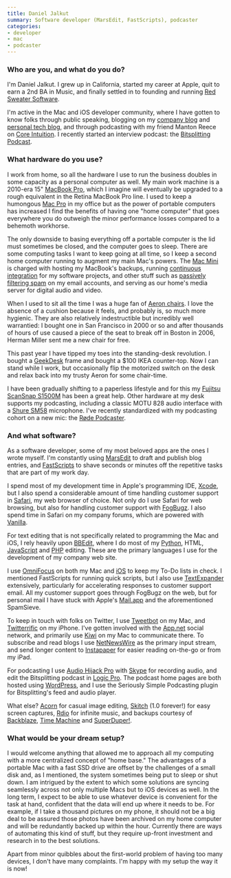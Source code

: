 ```yaml
---
title: Daniel Jalkut
summary: Software developer (MarsEdit, FastScripts), podcaster
categories:
- developer
- mac
- podcaster
---
```


### Who are you, and what do you do?

I'm Daniel Jalkut. I grew up in California, started my career at Apple, quit to earn a 2nd BA in Music, and finally settled in to founding and running [Red Sweater Software](http://www.red-sweater.com/ "Red Sweater's website.").

I'm active in the Mac and iOS developer community, where I have gotten to know folks through public speaking, blogging on my [company blog](http://www.red-sweater.com/blog/ "Red Sweater's weblog.") and [personal tech blog](http://bitsplitting.org/ "Daniel's weblog."), and through podcasting with my friend Manton Reece on [Core Intuition](http://coreint.org/ "Daniel and Manton's podcast."). I recently started an interview podcast: the [Bitsplitting Podcast](http://bitsplitting.org/podcast/ "The Bitsplitting podcast site.").

### What hardware do you use?

I work from home, so all the hardware I use to run the business doubles in some capacity as a personal computer as well. My main work machine is a 2010-era 15" [MacBook Pro][macbook-pro], which I imagine will eventually be upgraded to a rough equivalent in the Retina MacBook Pro line. I used to keep a humongous [Mac Pro][mac-pro] in my office but as the power of portable computers has increased I find the benefits of having one "home computer" that goes everywhere you do outweigh the minor performance losses compared to a behemoth workhorse.

The only downside to basing everything off a portable computer is the lid must sometimes be closed, and the computer goes to sleep. There are some computing tasks I want to keep going at all time, so I keep a second home computer running to augment my main Mac's powers. The [Mac Mini][mac-mini] is charged with hosting my MacBook's backups, running [continuous integration](http://en.wikipedia.org/wiki/Continuous_integration "The Wikipedia entry for Continuous Integration.") for my software projects, and other stuff such as [passively filtering spam][spamsieve] on my email accounts, and serving as our home's media server for digital audio and video.

When I used to sit all the time I was a huge fan of [Aeron chairs][aeron]. I love the absence of a cushion because it feels, and probably is, so much more hygienic. They are also relatively indestructible but incredibly well warrantied: I bought one in San Francisco in 2000 or so and after thousands of hours of use caused a piece of the seat to break off in Boston in 2006, Herman Miller sent me a new chair for free.

This past year I have tipped my toes into the standing-desk revolution. I bought a [GeekDesk][] frame and bought a $100 IKEA counter-top. Now I can stand while I work, but occasionally flip the motorized switch on the desk and relax back into my trusty Aeron for some chair-time.

I have been gradually shifting to a paperless lifestyle and for this my [Fujitsu ScanSnap S1500M][scansnap-s1500m] has been a great help. Other hardware at my desk supports my podcasting, including a classic MOTU 828 audio interface with a [Shure SM58][sm58] microphone. I've recently standardized with my podcasting cohort on a new mic: the [Røde Podcaster][podcaster].

### And what software?

As a software developer, some of my most beloved apps are the ones I wrote myself. I'm constantly using [MarsEdit][] to draft and publish blog entries, and [FastScripts][] to shave seconds or minutes off the repetitive tasks that are part of my work day.

I spend most of my development time in Apple's programming IDE, [Xcode][], but I also spend a considerable amount of time handling customer support in [Safari][], my web browser of choice. Not only do I use Safari for web browsing, but also for handling customer support with [FogBugz][]. I also spend time in Safari on my company forums, which are powered with [Vanilla][].

For text editing that is not specifically related to programming the Mac and iOS, I rely heavily upon [BBEdit][], where I do most of my [Python][], HTML, [JavaScript][] and [PHP][] editing. These are the primary languages I use for the development of my company web site.

I use [OmniFocus][] on both my Mac and [iOS][omnifocus-ios] to keep my To-Do lists in check. I mentioned FastScripts for running quick scripts, but I also use [TextExpander][] extensively, particularly for accelerating responses to customer support email. All my customer support goes through FogBugz on the web, but for personal mail I have stuck with Apple's [Mail.app][mail] and the aforementioned SpamSieve.

To keep in touch with folks on Twitter, I use [Tweetbot][] on my Mac, and [Twitterrific][twitterrific-ios] on my iPhone. I've gotten involved with the [App.net][] social network, and primarily use [Kiwi][] on my Mac to communicate there. To subscribe and read blogs I use [NetNewsWire][] as the primary input stream, and send longer content to [Instapaper][] for easier reading on-the-go or from my iPad.

For podcasting I use [Audio Hijack Pro][audio-hijack-pro] with [Skype][] for recording audio, and edit the Bitsplitting podcast in [Logic Pro][logic-pro]. The podcast home pages are both hosted using [WordPress][], and I use the Seriously Simple Podcasting plugin for Bitsplitting's feed and audio player.

What else? [Acorn][] for casual image editing, [Skitch][] (1.0 forever!) for easy screen captures, [Rdio][] for infinite music, and backups courtesy of [Backblaze][], [Time Machine][time-machine] and [SuperDuper!][superduper].

### What would be your dream setup?

I would welcome anything that allowed me to approach all my computing with a more centralized concept of "home base." The advantages of a portable Mac with a fast SSD drive are offset by the challenges of a small disk and, as I mentioned, the system sometimes being put to sleep or shut down. I am intrigued by the extent to which some solutions are syncing seamlessly across not only multiple Macs but to iOS devices as well. In the long term, I expect to be able to use whatever device is convenient for the task at hand, confident that the data will end up where it needs to be. For example, if I take a thousand pictures on my phone, it should not be a big deal to be assured those photos have been archived on my home computer and will be redundantly backed up within the hour. Currently there are ways of automating this kind of stuff, but they require up-front investment and research in to the best solutions.

Apart from minor quibbles about the first-world problem of having too many devices, I don't have many complaints. I'm happy with my setup the way it is now!

[aeron]: https://www.hermanmiller.com/products/seating/office-chairs/aeron-chairs/ "A work chair."
[geekdesk]: https://www.geekdesk.com/ "An electronic, height-adjustable desk."
[mac-mini]: https://www.apple.com/mac-mini/ "A small desktop computer."
[mac-pro]: https://www.apple.com/mac-pro/ "The Intel-based Mac tower computer."
[macbook-pro]: https://www.apple.com/macbook-pro/ "A laptop."
[podcaster]: http://www.rodemic.com/microphones/podcaster "A USB microphone."
[sm58]: http://www.shure.com/americas/products/microphones/sm/sm58-vocal-microphone "A vocal microphone."
[acorn]: https://flyingmeat.com/acorn/ "An image editor for the Mac."
[app.net]: https://app.net "A social network."
[audio-hijack-pro]: https://www.rogueamoeba.com/audiohijackpro/ "Mac software for recording audio from any source."
[backblaze]: https://www.backblaze.com/cloud-backup.html "Online backup."
[bbedit]: http://www.barebones.com/products/bbedit/ "A text editor for the Mac."
[fastscripts]: https://red-sweater.com/fastscripts/ "System-wide access to Applescripts, for the Mac."
[fogbugz]: https://www.fogcreek.com/fogbugz/ "Bug/issue tracking software."
[instapaper]: https://www.instapaper.com/ "A web tool for saving pages to read later."
[javascript]: https://en.wikipedia.org/wiki/JavaScript "An interpreted scripting language."
[kiwi]: https://kiwi-app.net/ "An App.net client for the Mac."
[logic-pro]: https://www.apple.com/logic-pro/ "A professional audio application for the Mac."
[mail]: https://en.wikipedia.org/wiki/Mail_(application) "The default Mac OS X mail client."
[marsedit]: https://red-sweater.com/marsedit/ "A weblog editor for the Mac."
[netnewswire]: https://en.wikipedia.org/wiki/NetNewsWire "A popular feed reader for the Mac."
[omnifocus-ios]: https://itunes.apple.com/us/app/omnifocus-2-for-iphone/id690305341 "Task management for the iPhone."
[omnifocus]: https://www.omnigroup.com/omnifocus/ "Task management software for the Mac."
[php]: https://php.net/ "An interpreted scripting language."
[python]: https://www.python.org/ "An interpreted scripting language."
[rdio]: http://www.rdio.com/home/en-us/ "A music streaming service."
[safari]: https://www.apple.com/safari/ "A fast web browser."
[scansnap-s1500m]: https://www.fujitsu.com/us/products/computing/peripheral/scanners/product/eol/s1500m/ "A sheet-fed scanner for the Mac."
[skitch]: https://evernote.com/skitch/ "An always-on image editor for the Mac."
[skype]: https://www.skype.com/en/ "Voice and video chat software."
[spamsieve]: https://c-command.com/spamsieve/ "Bayesian spam filtering for Mac mail clients."
[superduper]: http://shirt-pocket.com/SuperDuper/SuperDuperDescription.html "An excellent Mac backup/cloning application."
[textexpander]: https://smilesoftware.com/textexpander "A Mac app for adding custom abbreviations for often-used text."
[time-machine]: https://en.wikipedia.org/wiki/Time_Machine_(Mac_OS) "Backup software for the masses, included with Mac OS X 10.5."
[tweetbot]: https://tapbots.com/tweetbot/mac/ "A Twitter client for the Mac."
[twitterrific-ios]: https://itunes.apple.com/WebObjects/MZStore.woa/wa/viewSoftware?id=284540316&mt=8 "A Twitter client."
[vanilla]: https://vanillaforums.org/ "Forum software."
[wordpress]: https://wordpress.com/ "Weblog publishing software."
[xcode]: https://en.wikipedia.org/wiki/Xcode "An IDE for Mac developers."
